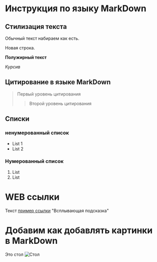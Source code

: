 # Инструкция по языку MarkDown

## Стилизация текста

Обычный текст набираем как есть. 

Новая строка.

**Полужирный текст**

*Курсив*

## Цитирование в языке MarkDown

> Первый уровень цитирования
>> Второй уровень цитирования

## Списки
### ненумерованный список
* List 1
* List 2
### Нумерованный список
1. List
2. List

# WEB ссылки
Текст [пример ссылки](http.example.com) "Всплывающая подсказка"

# Добавим как добавлять картинки в MarkDown

Это стол
![Стол](depositphotos_153829600-stock-photo-drunk-colleagues-sleeping-at-table.jpg)